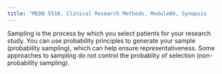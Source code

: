 ```yaml
---
title: "MEDB 5510, Clinical Research Methods, Module08, Synopsis
---
```


Sampling is the process by which you select patients for your research study. You can use probability principles to generate your sample (probability sampling), which can help ensure representativeness. Some approaches to sampling do not control the probablity of selection (non-probability sampling).
